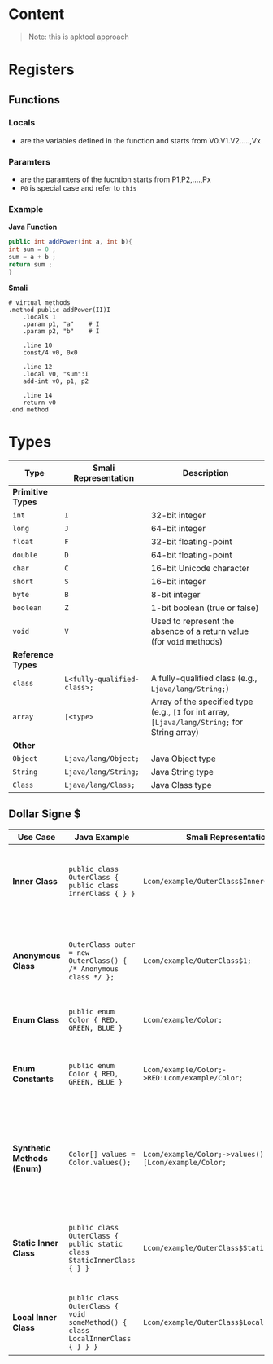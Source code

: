 # Content

> Note: this is apktool approach


# Registers 
## Functions
### Locals
- are the variables defined in the function and starts from V0.V1.V2.....,Vx
### Paramters
- are the paramters of the fucntion starts from P1,P2,....,Px
- `P0` is special case and refer to `this`

### Example
**Java Function**
```java
public int addPower(int a, int b){
int sum = 0 ;
sum = a + b ;
return sum ;
}
```
**Smali**
```smali
# virtual methods
.method public addPower(II)I
    .locals 1
    .param p1, "a"    # I
    .param p2, "b"    # I

    .line 10
    const/4 v0, 0x0

    .line 12
    .local v0, "sum":I
    add-int v0, p1, p2

    .line 14
    return v0
.end method
```

# Types

| **Type**            | **Smali Representation** | **Description**                      |
|---------------------|--------------------------|--------------------------------------|
| **Primitive Types**  |                          |                                      |
| `int`               | `I`                      | 32-bit integer                       |
| `long`              | `J`                      | 64-bit integer                       |
| `float`             | `F`                      | 32-bit floating-point                |
| `double`            | `D`                      | 64-bit floating-point                |
| `char`              | `C`                      | 16-bit Unicode character             |
| `short`             | `S`                      | 16-bit integer                       |
| `byte`              | `B`                      | 8-bit integer                        |
| `boolean`           | `Z`                      | 1-bit boolean (true or false)        |
| `void`              | `V`                      | Used to represent the absence of a return value (for `void` methods) |
| **Reference Types** |                          |                                      |
| `class`             | `L<fully-qualified-class>;` | A fully-qualified class (e.g., `Ljava/lang/String;`) |
| `array`             | `[<type>`                | Array of the specified type (e.g., `[I` for int array, `[Ljava/lang/String;` for String array) |
| **Other**           |                          |                                      |
| `Object`            | `Ljava/lang/Object;`      | Java Object type                     |
| `String`            | `Ljava/lang/String;`      | Java String type                     |
| `Class`             | `Ljava/lang/Class;`       | Java Class type                      |



## Dollar Signe $

| **Use Case**                 | **Java Example**                           | **Smali Representation**                    | **Explanation**                                       |
|------------------------------|--------------------------------------------|---------------------------------------------|-------------------------------------------------------|
| **Inner Class**              | ```public class OuterClass { public class InnerClass { } }```      | `Lcom/example/OuterClass$InnerClass;`                 | The **`$`** separates the outer class (`OuterClass`) from the inner class (`InnerClass`).|
| **Anonymous Class**          | `OuterClass outer = new OuterClass() { /* Anonymous class */ };`   | `Lcom/example/OuterClass$1;`                          | The **`$1`** represents the first anonymous class generated within `OuterClass`.         |
| **Enum Class**               | `public enum Color { RED, GREEN, BLUE }`                           | `Lcom/example/Color;`                                 | Represents the enum class `Color`.                                                       |
| **Enum Constants**           | `public enum Color { RED, GREEN, BLUE }`                           | `Lcom/example/Color;->RED:Lcom/example/Color;`        | Enum constants like `RED` are represented as static final fields in the enum class.      |
| **Synthetic Methods (Enum)** | `Color[] values = Color.values();`                                 | `Lcom/example/Color;->values()[Lcom/example/Color;`   | Enum methods like `values()` are automatically generated, allowing access to all enum constants.|
| **Static Inner Class**       | `public class OuterClass { public static class StaticInnerClass { } }` | `Lcom/example/OuterClass$StaticInnerClass;`       | Static inner classes are represented with **`$`** separating them from their outer class.|
| **Local Inner Class**        | `public class OuterClass { void someMethod() { class LocalInnerClass { } } }` | `Lcom/example/OuterClass$LocalInnerClass;` | Local inner classes are represented with **`$`** in their Smali representation.          |


